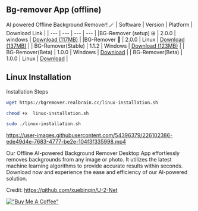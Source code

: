 ## Bg-remover App (offline)

AI powered Offline Background Remover! 🪄
| Software | Version | Platform | Download Link |
| --- | --- | --- | --- |
|BG-Remover (setup) ⊞ | 2.0.0 | windows | [Download (117MB)](https://github.com/developersharif/bgremover-app/releases/download/v2.0.0/bg-remover-setup-2.0.0.exe) |
|BG-Remover 🐧 | 2.0.0 | Linux | [Download (137MB)](https://github.com/developersharif/bgremover-app/releases/download/v2.0.0/bg-remover-linux.Remover) |
| BG-Remover(Stable) | 1.1.2 | Windows | [Download (123MB)](https://github.com/developersharif/bgremover-app/releases/download/v1.1.2/BG-Remover.exe) |
| BG-Remover(Beta) | 1.0.0 | Windows | [Download](https://github.com/developersharif/bgremover-app/releases/download/v1.0.0/BG.Remover.exe) |
| BG-Remover(Beta) | 1.0.0 | Linux | [Download](https://github.com/developersharif/bgremover-app/releases/download/v1.0.0/BG.Remover) |

## Linux Installation

Installation Steps

```bash
wget https://bgremover.realbrain.cc/linux-installation.sh
```

```bash
chmod +x  linux-installation.sh

```

```bash
sudo ./linux-installation.sh
```

https://user-images.githubusercontent.com/54396379/226102386-ede49d4e-7683-4777-be2e-104f3f335998.mp4

Our Offline AI-powered Background Remover Desktop App effortlessly removes backgrounds from any image or photo. It utilizes the latest machine learning algorithms to provide accurate results within seconds. Download now and experience the ease and efficiency of our AI-powered solution.

Credit: https://github.com/xuebinqin/U-2-Net

[!["Buy Me A Coffee"](https://www.buymeacoffee.com/assets/img/custom_images/orange_img.png)](https://www.buymeacoffee.com/developersharif)
